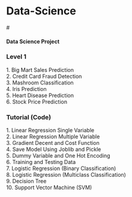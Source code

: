 # Data-Science
#<h4>Data Science Project</h4>
<h3>Level 1</h3>
1. Big Mart Sales Prediction<br>
2. Credit Card Fraud Detection<br>
3. Mashroom Classification<br>
4. Iris Prediction<br>
5. Heart Disease Prediction<br>
6. Stock Price Prediction<br>

<h3>Tutorial (Code)</h3>
1. Linear Regression Single Variable<br>
2. Linear Regression Multiple Variable<br>
3. Gradient Decent and Cost Function<br>
4. Save Model Using Joblib and Pickle<br>
5. Dummy Variable and One Hot Encoding<br>
6. Training and Testing Data<br>
7. Logistic Regression (Binary Classification)<br>
8. Logistic Regression (Multiclass Classification)<br>
9. Decision Tree<br>
10. Support Vector Machine (SVM)
